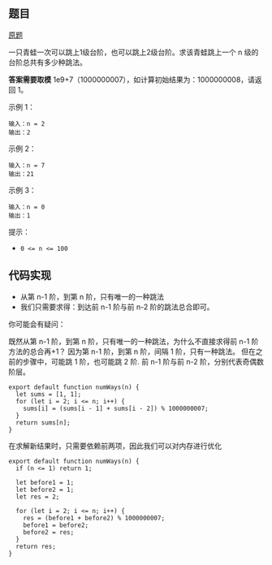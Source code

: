 ## 题目

[原题](https://leetcode-cn.com/problems/qing-wa-tiao-tai-jie-wen-ti-lcof)

一只青蛙一次可以跳上1级台阶，也可以跳上2级台阶。求该青蛙跳上一个 n 级的台阶总共有多少种跳法。

**答案需要取模** 1e9+7（1000000007），如计算初始结果为：1000000008，请返回 1。

示例 1：

```
输入：n = 2
输出：2
```

示例 2：

```
输入：n = 7
输出：21
```

示例 3：

```
输入：n = 0
输出：1
```

提示：

* `0 <= n <= 100`



## 代码实现

* 从第 n-1 阶，到第 n 阶，只有唯一的一种跳法
* 我们只需要求得：到达前 n-1 阶与前 n-2 阶的跳法总合即可。

你可能会有疑问：

既然从第 n-1 阶，到第 n 阶，只有唯一的一种跳法，为什么不直接求得前 n-1 阶方法的总合再+1？
   因为第 n-1 阶，到第 n 阶，间隔 1 阶，只有一种跳法。
   但在之前的步骤中，可能跳 1 阶，也可能跳 2 阶.
   前 n-1 阶与前 n-2 阶，分别代表奇偶数阶层。

```
export default function numWays(n) {
  let sums = [1, 1];
  for (let i = 2; i <= n; i++) {
    sums[i] = (sums[i - 1] + sums[i - 2]) % 1000000007;
  }
  return sums[n];
}
```

在求解新结果时，只需要依赖前两项，因此我们可以对内存进行优化

```
export default function numWays(n) {
  if (n <= 1) return 1;

  let before1 = 1;
  let before2 = 1;
  let res = 2;

  for (let i = 2; i <= n; i++) {
    res = (before1 + before2) % 1000000007;
    before1 = before2;
    before2 = res;
  }
  return res;
}
```

